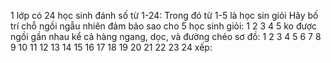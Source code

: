 1 lớp có 24 học sinh đánh số từ 1-24:
Trong đó từ 1-5 là học sin giỏi
Hãy bố trí chỗ ngồi ngẫu nhiên đảm bảo sao cho 5 học sinh giỏi: 1 2 3 4 5 ko được ngồi gần nhau kể cả hàng ngang, dọc, và đường chéo
sơ đồ:
1  2  3  4  5  6
7  8  9  10 11 12
13 14 15 16 17 18
19 20 21 22 23 24
xếp:
